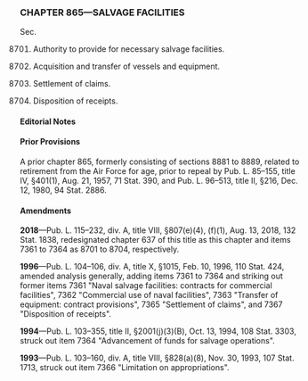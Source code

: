 ### **CHAPTER 865—SALVAGE FACILITIES** ###

Sec.

8701. Authority to provide for necessary salvage facilities.

8702. Acquisition and transfer of vessels and equipment.

8703. Settlement of claims.

8704. Disposition of receipts.

#### **Editorial Notes** ####

#### Prior Provisions ####

A prior chapter 865, formerly consisting of sections 8881 to 8889, related to retirement from the Air Force for age, prior to repeal by Pub. L. 85–155, title IV, §401(1), Aug. 21, 1957, 71 Stat. 390, and Pub. L. 96–513, title II, §216, Dec. 12, 1980, 94 Stat. 2886.

#### Amendments ####

**2018**—Pub. L. 115–232, div. A, title VIII, §807(e)(4), (f)(1), Aug. 13, 2018, 132 Stat. 1838, redesignated chapter 637 of this title as this chapter and items 7361 to 7364 as 8701 to 8704, respectively.

**1996**—Pub. L. 104–106, div. A, title X, §1015, Feb. 10, 1996, 110 Stat. 424, amended analysis generally, adding items 7361 to 7364 and striking out former items 7361 "Naval salvage facilities: contracts for commercial facilities", 7362 "Commercial use of naval facilities", 7363 "Transfer of equipment: contract provisions", 7365 "Settlement of claims", and 7367 "Disposition of receipts".

**1994**—Pub. L. 103–355, title II, §2001(j)(3)(B), Oct. 13, 1994, 108 Stat. 3303, struck out item 7364 "Advancement of funds for salvage operations".

**1993**—Pub. L. 103–160, div. A, title VIII, §828(a)(8), Nov. 30, 1993, 107 Stat. 1713, struck out item 7366 "Limitation on appropriations".